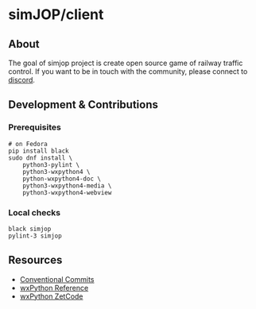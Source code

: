 # simJOP/client

## About

The goal of simjop project is create open source game of railway traffic control.
If you want to be in touch with the community, please connect to [discord](https://discord.gg/drcmjBf).

## Development & Contributions

### Prerequisites

    # on Fedora
    pip install black
    sudo dnf install \
        python3-pylint \
        python3-wxpython4 \
        python-wxpython4-doc \
        python3-wxpython4-media \
        python3-wxpython4-webview

### Local checks

    black simjop
    pylint-3 simjop


## Resources
- [Conventional Commits](https://www.conventionalcommits.org)
- [wxPython Reference](https://docs.wxpython.org/)
- [wxPython ZetCode](https://zetcode.com/wxpython/)
